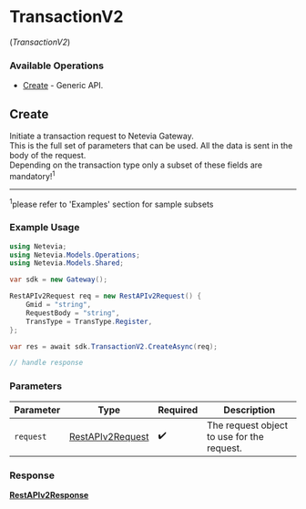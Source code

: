 # TransactionV2
(*TransactionV2*)

### Available Operations

* [Create](#create) - Generic API.

## Create

Initiate a transaction request to Netevia Gateway.<br>
This is the full set of parameters that can be used. All the data is sent in the body of the request.<br>
Depending on the transaction type only a subset of these fields are mandatory!<sup>1</sup><br>
<hr>
<sup>1</sup>please refer to 'Examples' section for sample subsets  


### Example Usage

```csharp
using Netevia;
using Netevia.Models.Operations;
using Netevia.Models.Shared;

var sdk = new Gateway();

RestAPIv2Request req = new RestAPIv2Request() {
    Gmid = "string",
    RequestBody = "string",
    TransType = TransType.Register,
};

var res = await sdk.TransactionV2.CreateAsync(req);

// handle response
```

### Parameters

| Parameter                                                       | Type                                                            | Required                                                        | Description                                                     |
| --------------------------------------------------------------- | --------------------------------------------------------------- | --------------------------------------------------------------- | --------------------------------------------------------------- |
| `request`                                                       | [RestAPIv2Request](../../Models/Operations/RestAPIv2Request.md) | :heavy_check_mark:                                              | The request object to use for the request.                      |


### Response

**[RestAPIv2Response](../../Models/Operations/RestAPIv2Response.md)**

